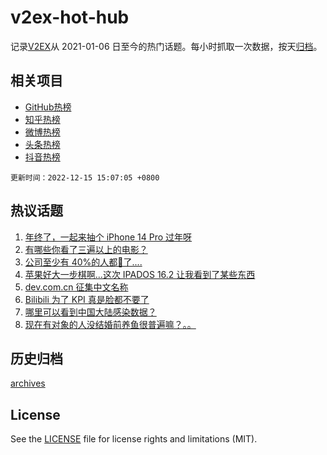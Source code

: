 # v2ex-hot-hub

 记录[V2EX](https://www.v2ex.com/)从 2021-01-06 日至今的热门话题。每小时抓取一次数据，按天[归档](archives)。
 
 ## 相关项目

- [GitHub热榜](https://github.com/lonnyzhang423/github-hot-hub)
- [知乎热榜](https://github.com/lonnyzhang423/zhihu-hot-hub)
- [微博热榜](https://github.com/lonnyzhang423/weibo-hot-hub)
- [头条热榜](https://github.com/lonnyzhang423/toutiao-hot-hub)
- [抖音热榜](https://github.com/lonnyzhang423/douyin-hot-hub)


 `更新时间：2022-12-15 15:07:05 +0800`

## 热议话题

1. [年终了，一起来抽个 iPhone 14 Pro 过年呀](https://www.v2ex.com/t/902614)
1. [有哪些你看了三遍以上的电影？](https://www.v2ex.com/t/902525)
1. [公司至少有 40%的人都🐑了....](https://www.v2ex.com/t/902615)
1. [苹果好大一步棋啊...这次 IPADOS 16.2 让我看到了某些东西](https://www.v2ex.com/t/902617)
1. [dev.com.cn 征集中文名称](https://www.v2ex.com/t/902635)
1. [Bilibili 为了 KPI 真是脸都不要了](https://www.v2ex.com/t/902545)
1. [哪里可以看到中国大陆感染数据？](https://www.v2ex.com/t/902634)
1. [现在有对象的人没结婚前养鱼很普遍嘛？。。](https://www.v2ex.com/t/902553)

## 历史归档

[archives](archives)

## License

See the [LICENSE](LICENSE) file for license rights and limitations (MIT).
